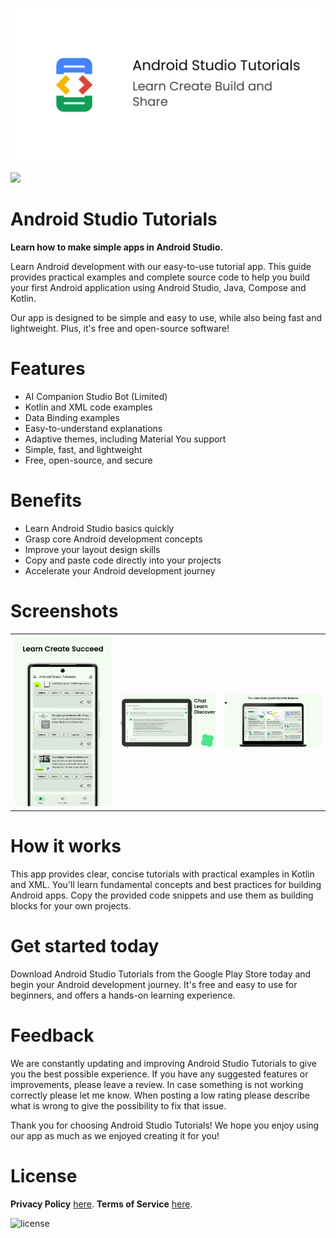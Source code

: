 ![Android Studio Tutorials](/app/src/main/play/listings/en-US/graphics/feature-graphic/play_store_feature_graphic.png "Android Studio Tutorials")

<a href="https://play.google.com/store/apps/details?id=com.d4rk.androidtutorials"><img src="https://play.google.com/intl/en_us/badges/static/images/badges/en_badge_web_generic.png" height="70"></a>

Android Studio Tutorials
==================

**Learn how to make simple apps in Android Studio.**

Learn Android development with our easy-to-use tutorial app. This guide provides practical examples
and complete source code to help you build your first Android application using Android Studio,
Java, Compose and Kotlin.

Our app is designed to be simple and easy to use, while also being fast and lightweight. Plus, it's
free and open-source software!

# Features

- AI Companion Studio Bot (Limited)
- Kotlin and XML code examples
- Data Binding examples
- Easy-to-understand explanations
- Adaptive themes, including Material You support
- Simple, fast, and lightweight
- Free, open-source, and secure

# Benefits

- Learn Android Studio basics quickly
- Grasp core Android development concepts
- Improve your layout design skills
- Copy and paste code directly into your projects
- Accelerate your Android development journey

# Screenshots

<table>
  <tr>
    <td><img src="/app/src/main/play/listings/en-US/graphics/phone-screenshots/1-screenshot_home.png" width="300"></td>
    <td><img src="/app/src/main/play/listings/en-US/graphics/tablet-screenshots/2-screenshot_studio_bot.png" width="300"></td>
    <td><img src="/app/src/main/play/listings/en-US/graphics/chromebook-screenshots/3-screenshot_favorites.png" width="300"></td>
  </tr>
</table>

# How it works

This app provides clear, concise tutorials with practical examples in Kotlin and XML. You'll learn
fundamental concepts and best practices for building Android apps. Copy the provided code snippets
and use them as building blocks for your own projects.

# Get started today

Download Android Studio Tutorials from the Google Play Store today and begin your Android
development journey. It's free and easy to use for beginners, and offers a hands-on learning
experience.

# Feedback

We are constantly updating and improving Android Studio Tutorials to give you the best possible
experience. If you have any suggested features or improvements, please leave a review. In case
something is not working correctly please let me know. When posting a low rating please describe
what is wrong to give the possibility to fix that issue.

Thank you for choosing Android Studio Tutorials! We hope you enjoy using our app as much as we
enjoyed creating it for you!

# License

__Privacy Policy__ [here](https://sites.google.com/view/d4rk7355608/more/apps/privacy-policy).
__Terms of Service__ [here](https://sites.google.com/view/d4rk7355608/more/apps/terms-of-service).

![license](https://imgur.com/QQlcEVT.png)